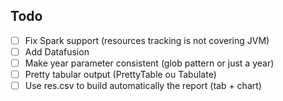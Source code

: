 ## Todo

- [ ] Fix Spark support (resources tracking is not covering JVM)
- [ ] Add Datafusion
- [ ] Make year parameter consistent (glob pattern or just a year)
- [ ] Pretty tabular output (PrettyTable ou Tabulate)
- [ ] Use res.csv to build automatically the report (tab + chart)
